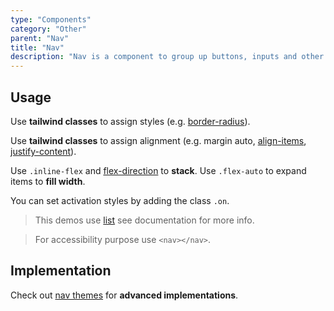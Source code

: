 ```yaml
---
type: "Components"
category: "Other"
parent: "Nav"
title: "Nav"
description: "Nav is a component to group up buttons, inputs and other content."
---
```


## Usage

Use **tailwind classes** to assign styles (e.g. [border-radius](https://tailwindcss.com/docs/border-radius)).

Use **tailwind classes** to assign alignment (e.g. margin auto, [align-items](https://tailwindcss.com/docs/align-items), [justify-content](https://tailwindcss.com/docs/justify-content)).

Use `.inline-flex` and [flex-direction](https://tailwindcss.com/docs/flex-direction) to **stack**. Use `.flex-auto` to expand items to **fill width**.

You can set activation styles by adding the class `.on`.

> This demos use [list](/components/list) see documentation for more info.

> For accessibility purpose use `<nav></nav>`.

<demo>
  <demoinline src="demos/components/nav/usage">
  </demoinline>
</demo>

## Implementation

Check out [nav themes](/themes/nav) for **advanced implementations**.

<demo>
  <div class="gatsby_demo_item" data-iframe="demos/themes/navigation/multilevel-v1">
  </div>
  <div class="gatsby_demo_item" data-iframe="demos/themes/implementation/nav-implementation-v1">
  </div>
  <div class="gatsby_demo_item" data-iframe="demos/themes/implementation/nav-implementation-v2">
  </div>
  <div class="gatsby_demo_item" data-iframe="demos/themes/implementation/nav-implementation-v3">
  </div>
</demo>
